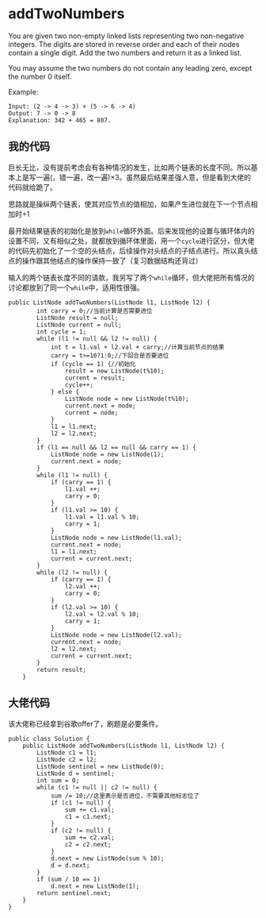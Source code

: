 # addTwoNumbers
You are given two non-empty linked lists representing two non-negative integers. The digits are stored in reverse order and each of their nodes contain a single digit. Add the two numbers and return it as a linked list.

You may assume the two numbers do not contain any leading zero, except the number 0 itself.

Example:
```
Input: (2 -> 4 -> 3) + (5 -> 6 -> 4)
Output: 7 -> 0 -> 8
Explanation: 342 + 465 = 807.
```

## 我的代码
巨长无比，没有提前考虑会有各种情况的发生，比如两个链表的长度不同。所以基本上是写一遍(，错一遍，改一遍)$\times 3$。虽然最后结果差强人意，但是看到大佬的代码就给跪了。

思路就是操纵两个链表，使其对应节点的值相加，如果产生进位就在下一个节点相加时$+1$

最开始结果链表的初始化是放到`while`循环外面。后来发现他的设置与循环体内的设置不同，又有相似之处，就都放到循环体里面，用一个`cycle`进行区分，但大佬的代码先初始化了一个空的头结点，后续操作对头结点的子结点进行。所以真头结点的操作跟其他结点的操作保持一致了（复习数据结构还背过）

输入的两个链表长度不同的请款，我另写了两个`while`循环，但大佬把所有情况的讨论都放到了同一个`while`中，适用性很强。
```
public ListNode addTwoNumbers(ListNode l1, ListNode l2) {
        int carry = 0;//当前计算是否需要进位
        ListNode result = null;
        ListNode current = null;
        int cycle = 1;
        while (l1 != null && l2 != null) {
            int t = l1.val + l2.val + carry;//计算当前节点的结果
            carry = t>=10?1:0;//下回合是否要进位
            if (cycle == 1) {//初始化
                result = new ListNode(t%10);
                current = result;
                cycle++;
            } else {
                ListNode node = new ListNode(t%10);
                current.next = node;
                current = node;
            }
            l1 = l1.next;
            l2 = l2.next;
        }
        if (l1 == null && l2 == null && carry == 1) {
            ListNode node = new ListNode(1);
            current.next = node;
        }
        while (l1 != null) {
            if (carry == 1) {
                l1.val ++;
                carry = 0;
            }
            if (l1.val >= 10) {
                l1.val = l1.val % 10;
                carry = 1;
            }
            ListNode node = new ListNode(l1.val);
            current.next = node;
            l1 = l1.next;
            current = current.next;
        }
        while (l2 != null) {
            if (carry == 1) {
                l2.val ++;
                carry = 0;
            }
            if (l2.val >= 10) {
                l2.val = l2.val % 10;
                carry = 1;
            }
            ListNode node = new ListNode(l2.val);
            current.next = node;
            l2 = l2.next;
            current = current.next;
        }
        return result;
    }
```

## 大佬代码
该大佬称已经拿到谷歌offer了，刷题是必要条件。

```
public class Solution {
    public ListNode addTwoNumbers(ListNode l1, ListNode l2) {
        ListNode c1 = l1;
        ListNode c2 = l2;
        ListNode sentinel = new ListNode(0);
        ListNode d = sentinel;
        int sum = 0;
        while (c1 != null || c2 != null) {
            sum /= 10;//这里表示是否进位，不需要其他标志位了
            if (c1 != null) {
                sum += c1.val;
                c1 = c1.next;
            }
            if (c2 != null) {
                sum += c2.val;
                c2 = c2.next;
            }
            d.next = new ListNode(sum % 10);
            d = d.next;
        }
        if (sum / 10 == 1)
            d.next = new ListNode(1);
        return sentinel.next;
    }
}
```
